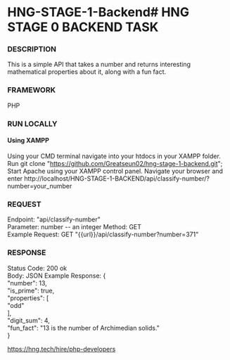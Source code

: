 # HNG-STAGE-1-Backend# HNG STAGE 0 BACKEND TASK


### DESCRIPTION
This is a simple API that takes a number and returns interesting mathematical properties about it, along with a fun fact.

### FRAMEWORK
PHP

### RUN LOCALLY
#### Using XAMPP

Using your CMD terminal navigate into your htdocs in your XAMPP folder.
Run git clone "https://github.com/Greatseun02/hng-stage-1-backend.git";  
Start Apache using your XAMPP control panel.
Navigate your browser and enter http://localhost/HNG-STAGE-1-BACKEND/api/classify-number/?number=your_number

### REQUEST
Endpoint: "api/classify-number"  
Parameter: number -- an integer
Method: GET  
Example Request: GET "{{url}}/api/classify-number?number=371"  

### RESPONSE
Status Code: 200 ok  
Body: JSON
Example Response: {  
  "number": 13,  
    "is_prime": true,  
    "properties": [  
        "odd"  
    ],  
    "digit_sum": 4,  
    "fun_fact": "13 is the number of Archimedian solids."  
}


https://hng.tech/hire/php-developers




